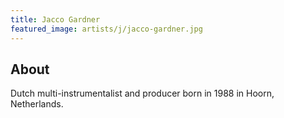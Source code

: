 ```yaml
---
title: Jacco Gardner
featured_image: artists/j/jacco-gardner.jpg
---
```

## About

Dutch multi-instrumentalist and producer born in 1988 in Hoorn, Netherlands. 


